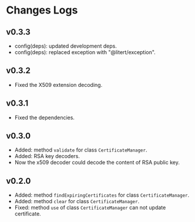 # Changes Logs

## v0.3.3

- config(deps): updated development deps.
- config(deps): replaced exception with "@litert/exception".

## v0.3.2

- Fixed the X509 extension decoding.

## v0.3.1

- Fixed the dependencies.

## v0.3.0

- Added: method `validate` for class `CertificateManager`.
- Added: RSA key decoders.
- Now the x509 decoder could decode the content of RSA public key.

## v0.2.0

- Added: method `findExpiringCertificates` for class `CertificateManager`.
- Added: method `clear` for class `CertificateManager`.
- Fixed: method `use` of class `CertificateManager` can not update certificate.
